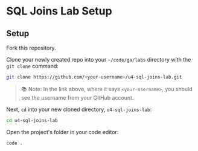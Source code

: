 <h1>
  <span class="headline">SQL Joins Lab</span>
  <span class="subhead">Setup</span>
</h1>

## Setup

Fork this repository.

Clone your newly created repo into your `~/code/ga/labs` directory with the `git clone` command:

```bash
git clone https://github.com/<your-username>/u4-sql-joins-lab.git
```

> 📚 Note: In the link above, where it says `<your-username>`, you should see the username from your GitHub account.

Next, `cd` into your new cloned directory, `u4-sql-joins-lab`:

```bash
cd u4-sql-joins-lab
```

Open the project's folder in your code editor:

```bash
code .
```
